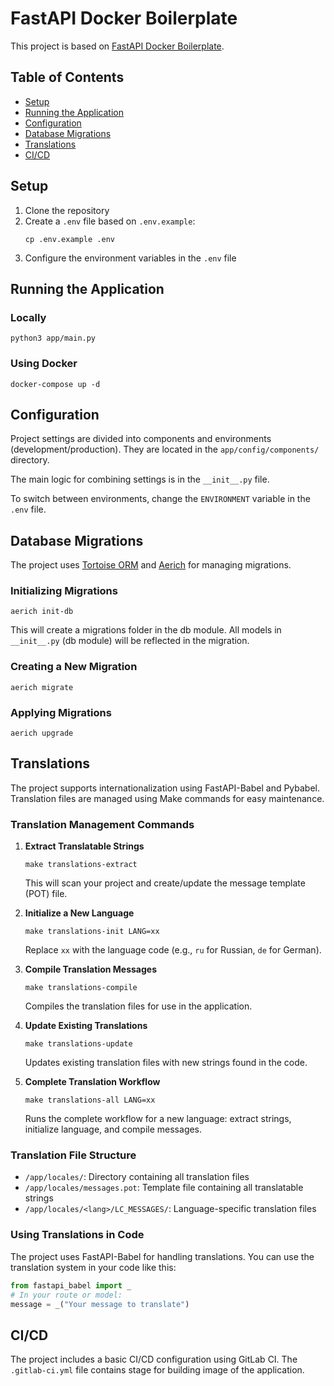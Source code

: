 # FastAPI Docker Boilerplate

This project is based on [FastAPI Docker Boilerplate](https://github.com/Afaneor/fastapi-docker-boilerplate).

## Table of Contents

- [Setup](#setup)
- [Running the Application](#running-the-application)
- [Configuration](#configuration)
- [Database Migrations](#database-migrations)
- [Translations](#translations)
- [CI/CD](#cicd)

## Setup

1. Clone the repository
2. Create a `.env` file based on `.env.example`:
   ```
   cp .env.example .env
   ```
3. Configure the environment variables in the `.env` file

## Running the Application

### Locally

```shell
python3 app/main.py
```

### Using Docker

```shell
docker-compose up -d
```

## Configuration

Project settings are divided into components and environments (development/production). They are located in the `app/config/components/` directory.

The main logic for combining settings is in the `__init__.py` file.

To switch between environments, change the `ENVIRONMENT` variable in the `.env` file.

## Database Migrations

The project uses [Tortoise ORM](https://github.com/tortoise/tortoise-orm) and [Aerich](https://github.com/tortoise/aerich) for managing migrations.

### Initializing Migrations

```shell
aerich init-db
```

This will create a migrations folder in the db module. All models in `__init__.py` (db module) will be reflected in the migration.

### Creating a New Migration

```shell
aerich migrate
```

### Applying Migrations

```shell
aerich upgrade
```

## Translations

The project supports internationalization using FastAPI-Babel and Pybabel. Translation files are managed using Make commands for easy maintenance.

### Translation Management Commands

1. **Extract Translatable Strings**
   ```shell
   make translations-extract
   ```
   This will scan your project and create/update the message template (POT) file.

2. **Initialize a New Language**
   ```shell
   make translations-init LANG=xx
   ```
   Replace `xx` with the language code (e.g., `ru` for Russian, `de` for German).

3. **Compile Translation Messages**
   ```shell
   make translations-compile
   ```
   Compiles the translation files for use in the application.

4. **Update Existing Translations**
   ```shell
   make translations-update
   ```
   Updates existing translation files with new strings found in the code.

5. **Complete Translation Workflow**
   ```shell
   make translations-all LANG=xx
   ```
   Runs the complete workflow for a new language: extract strings, initialize language, and compile messages.

### Translation File Structure
- `/app/locales/`: Directory containing all translation files
- `/app/locales/messages.pot`: Template file containing all translatable strings
- `/app/locales/<lang>/LC_MESSAGES/`: Language-specific translation files

### Using Translations in Code
The project uses FastAPI-Babel for handling translations. You can use the translation system in your code like this:

```python
from fastapi_babel import _
# In your route or model:
message = _("Your message to translate")
```

## CI/CD

The project includes a basic CI/CD configuration using GitLab CI. The `.gitlab-ci.yml` file contains stage for building image of the application.